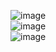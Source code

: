 ![image](https://github.com/vishalp743/Chat_Application/assets/89679996/75fe4f32-d9fd-4293-b148-579353cae44a)
<br>
![image](https://github.com/vishalp743/Chat_Application/assets/89679996/8036982c-1a67-45bc-b15c-ebfdccf81fba)
<br>
![image](https://github.com/vishalp743/Chat_Application/assets/89679996/6fa48d67-ff27-4867-adf9-6712954b81c2)


